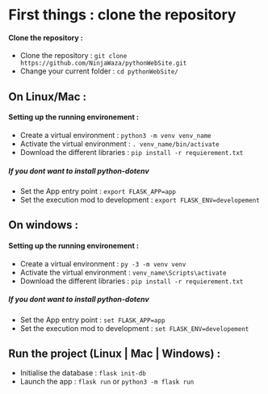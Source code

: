 # First things : clone the repository

#### Clone the repository :
* Clone the repository : `git clone https://github.com/NinjaWaza/pythonWebSite.git`
* Change your current folder : `cd pythonWebSite/`

## On Linux/Mac :

#### Setting up the running environement :
* Create a virtual environment : `python3 -m venv venv_name`
* Activate the virtual environment : `. venv_name/bin/activate`
* Download the different libraries : `pip install -r requierement.txt`
##### If you dont want to install python-dotenv
* Set the App entry point : `export FLASK_APP=app`
* Set the execution mod to development : `export FLASK_ENV=developement`

## On windows :

#### Setting up the running environement :
* Create a virtual environment : `py -3 -m venv venv`
* Activate the virtual environment : `venv_name\Scripts\activate`
* Download the different libraries : `pip install -r requierement.txt`
##### If you dont want to install python-dotenv
* Set the App entry point : `set FLASK_APP=app`
* Set the execution mod to development : `set FLASK_ENV=developement`

## Run the project (Linux | Mac | Windows) :
* Initialise the database : `flask init-db`
* Launch the app : `flask run` or `python3 -m flask run`